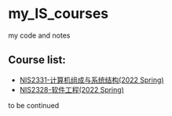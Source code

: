 # my_IS_courses
my code and notes
## Course list:
- [NIS2331-计算机组成与系统结构(2022 Spring)](https://github.com/Younggkid/my_IS_courses/tree/main/NIS2331)
- [NIS2328-软件工程(2022 Spring)](https://github.com/Younggkid/my_IS_courses/tree/main/NIS2328)  

to be continued  